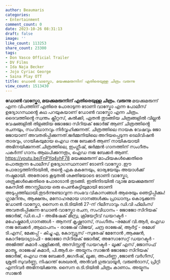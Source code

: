 ```yaml
---
author: Beaumaris
categories:
- Entertainment
comment_count: 0
date: 2023-10-26 08:31:13
draft: false
image: ''
like_count: 113253
share_count: 23300
tags:
- Don Vasco Official Trailer
- DV Films
- Ida Naja Becker
- Jojo Cyriac George
- Saina Play OTT
title: ഡോൺ വാസ്കോ, മയക്കുമരുന്നിന് എതിരെയുള്ള ചിത്രം വരുന്നു
view_count: 1513430
---
```


**ഡോൺ വാസ്കോ, മയക്കുമരുന്നിന് എതിരെയുള്ള ചിത്രം. വരുന്നു** മയക്കുമരുന്ന് എന്ന വിപത്തിന് എതിരെ പോരാടുന്ന ടോണി വാസ്കോ എന്ന പോലീസ് ഉദ്യോഗസ്ഥൻ്റെ കഥ പറയുകയാണ് ഡോൺ വാസ്കോ എന്ന ചിത്രം. ദൈവത്തിൻ്റെ സ്വന്തം ക്ലീറ്റസ്, കൽക്കി, ഏതൻ തുടങ്ങിയ ചിത്രങ്ങളിൽ വില്ലൻ വേഷങ്ങളിൽ തിളങ്ങിയ ജോജോ സിറിയക് ജോർജ് ആണ് ചിത്രത്തിൻ്റെ രചനയും, സംവിധാനവും നിർവ്വഹിക്കുന്നത്. ചിത്രത്തിലെ നായക വേഷവും ജോ ജോയാണ് അവതരിപ്പിക്കുന്നത്.ജർമ്മനിയിലെ അറിയപ്പെടുന്ന ടെലിവിഷൻ താരവും, ഗായികയുമായ ഐഡ നജ ബേക്കർ ആണ് നായികയായി അഭിനയിക്കുന്നത്.ചിത്രത്തിലെ, ഇംഗ്ലീഷ്, ജർമ്മൻ ഗാനത്തിന് സംഗീതം പകർന്ന് ഗാനം ആലപിക്കുന്നതും, ഐഡ നജ ബേക്കർ ആണ്. https://youtu.be/FnPYq4yhF78 മയക്കുമരുന്ന് മാഫിയകൾക്കെതിരെ പൊരുതുന്ന പോലീസ് ഉദ്യോഗസ്ഥനാണ് ടോണി വാസ്കോ .ഈ പോരാട്ടത്തിനിടയിൽ, തൻ്റെ എക മകനേയും, ഭാര്യയേയും അയാൾക്ക്‌ നഷ്ടമായി. അതോടെ കൂടുതൽ ശക്തിയോടെ ടോണി വാസ്കോ, ശത്രുക്കൾക്കെതിരെ പോരാടാൻ തുടങ്ങി. ഇതിനിടയിൽ വ്യാജ മയക്കുമരുന്ന് കേസിൽ അറസ്റ്റിലായ ഒരു പെൺകുട്ടിയുമായി ടോണി അടുപ്പത്തിലായി.തുടർന്നുണ്ടാവുന്ന സംഭവ വികാസങ്ങൾ ആരെയും ഞെട്ടിപ്പിക്കും! ഗ്ലാമറിനും, ആക്ഷനും, മനോഹരമായ ഗാനങ്ങൾക്കും പ്രാധാന്യം കൊടുക്കുന്ന ഡോൺ വാസ്കോ, സൈന ഒ.ടി.ടിയിൽ 27-ന് റിലീസാവും ഡി.വി ഫിലിംസ് അവതരിപ്പിക്കുന്ന ഡോൺ വാസ്കോ രചന, സംവിധാനം - ജോജോ സിറിയക് ജോർജ്, ഡി.ഒ.പി - അഭിഷേക് മിസ്ര, ക്രിയേറ്റീവ് ഡയറക്ടർ - മഹേഷ്കുമാർ,ഗാനങ്ങൾ - ആനന്ദ് കൃഷ്ണദാസ്, സംഗീതം -രമേശ് വി.ആർ, ഐഡ നജ ബേക്കർ ,ആലാപനം - രാജേഷ് വിജയ്, ചന്ദ്ര രാജേഷ്, ആർട്ട് - രമേശ് ടി.എസ്, മേക്കപ്പ് - കിച്ചു എ, കോസ്റ്റ്യൂസ് -സുരേഷ് മേനോൻ ,ആക്ഷൻ, കോറിയോഗ്രാഫി - ജോജോ സിറിയക് ജോർജ്, അസോസേറ്റ് ഡയറക്ടർ - അജിത്ത് കുമാർ പള്ളിക്കൽ, അസിസ്റ്റൻ്റ് ഡയറക്ടർ - ലൂക്ക് എസ് ,ജോസഫ് മാത്യു, രാജേഷ് കുമാർ, പി.ആർ.ഒ- അയ്മനം സാജൻ ജോജോ സിറിയക് ജോർജ്, ഐഡ നജ ബേക്കർ ,ജഗദീഷ്, ലൂക്ക, അപർണ്ണ ,ജോൺ വർഗീസ്, ശ്രുതി സുവർണ്ണ, നിഷാന്ത് ശേഖരൻ, അൻവർ ഗുരുവായൂർ, വരുൺദാസ്, പ്രിറ്റി എന്നിവർ അഭിനയിക്കുന്നു. സൈന ഒ.ടി.ടിയിൽ ചിത്രം കാണാം. അയ്മനം സാജൻ